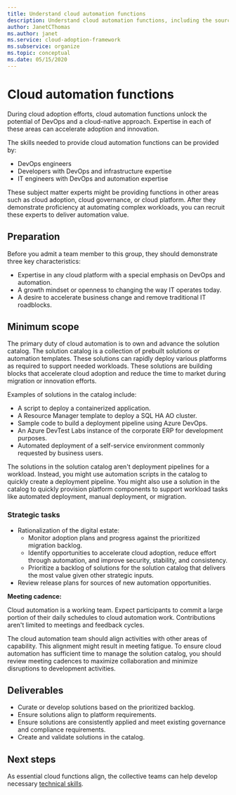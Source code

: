 ```yaml
---
title: Understand cloud automation functions
description: Understand cloud automation functions, including the source of the functionality, the scope, and the deliverable.
author: JanetCThomas
ms.author: janet
ms.service: cloud-adoption-framework
ms.subservice: organize
ms.topic: conceptual
ms.date: 05/15/2020
---
```


# Cloud automation functions

During cloud adoption efforts, cloud automation functions unlock the potential of DevOps and a cloud-native approach. Expertise in each of these areas can accelerate adoption and innovation.

The skills needed to provide cloud automation functions can be provided by:

- DevOps engineers
- Developers with DevOps and infrastructure expertise
- IT engineers with DevOps and automation expertise

These subject matter experts might be providing functions in other areas such as cloud adoption, cloud governance, or cloud platform. After they demonstrate proficiency at automating complex workloads, you can recruit these experts to deliver automation value.

## Preparation

Before you admit a team member to this group, they should demonstrate three key characteristics:

- Expertise in any cloud platform with a special emphasis on DevOps and automation.
- A growth mindset or openness to changing the way IT operates today.
- A desire to accelerate business change and remove traditional IT roadblocks.

## Minimum scope

The primary duty of cloud automation is to own and advance the solution catalog. The solution catalog is a collection of prebuilt solutions or automation templates. These solutions can rapidly deploy various platforms as required to support needed workloads. These solutions are building blocks that accelerate cloud adoption and reduce the time to market during migration or innovation efforts.

Examples of solutions in the catalog include:

- A script to deploy a containerized application.
- A Resource Manager template to deploy a SQL HA AO cluster.
- Sample code to build a deployment pipeline using Azure DevOps.
- An Azure DevTest Labs instance of the corporate ERP for development purposes.
- Automated deployment of a self-service environment commonly requested by business users.

The solutions in the solution catalog aren't deployment pipelines for a workload. Instead, you might use automation scripts in the catalog to quickly create a deployment pipeline. You might also use a solution in the catalog to quickly provision platform components to support workload tasks like automated deployment, manual deployment, or migration.

### Strategic tasks

- Rationalization of the digital estate:
  - Monitor adoption plans and progress against the prioritized migration backlog.
  - Identify opportunities to accelerate cloud adoption, reduce effort through automation, and improve security, stability, and consistency.
  - Prioritize a backlog of solutions for the solution catalog that delivers the most value given other strategic inputs.
- Review release plans for sources of new automation opportunities.

**Meeting cadence:**

Cloud automation is a working team. Expect participants to commit a large portion of their daily schedules to cloud automation work. Contributions aren't limited to meetings and feedback cycles.

The cloud automation team should align activities with other areas of capability. This alignment might result in meeting fatigue. To ensure cloud automation has sufficient time to manage the solution catalog, you should review meeting cadences to maximize collaboration and minimize disruptions to development activities.

## Deliverables

- Curate or develop solutions based on the prioritized backlog.
- Ensure solutions align to platform requirements.
- Ensure solutions are consistently applied and meet existing governance and compliance requirements.
- Create and validate solutions in the catalog.

## Next steps

As essential cloud functions align, the collective teams can help develop necessary [technical skills](../organize/suggested-skills.md).
